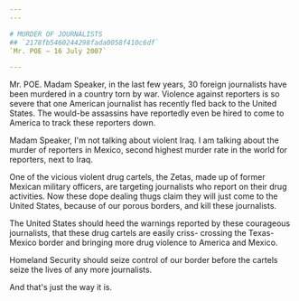 ```yaml
---
---

# MURDER OF JOURNALISTS
## `2178fb5460244298fada0058f410c6df`
`Mr. POE — 16 July 2007`

---
```



Mr. POE. Madam Speaker, in the last few years, 30 foreign journalists 
have been murdered in a country torn by war. Violence against reporters 
is so severe that one American journalist has recently fled back to the 
United States. The would-be assassins have reportedly even be hired to 
come to America to track these reporters down.

Madam Speaker, I'm not talking about violent Iraq. I am talking about 
the murder of reporters in Mexico, second highest murder rate in the 
world for reporters, next to Iraq.

One of the vicious violent drug cartels, the Zetas, made up of former 
Mexican military officers, are targeting journalists who report on 
their drug activities. Now these dope dealing thugs claim they will 
just come to the United States, because of our porous borders, and kill 
these journalists.



The United States should heed the warnings reported by these 
courageous journalists, that these drug cartels are easily criss-
crossing the Texas-Mexico border and bringing more drug violence to 
America and Mexico.

Homeland Security should seize control of our border before the 
cartels seize the lives of any more journalists.

And that's just the way it is.

